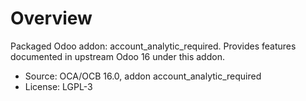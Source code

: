 # Overview

Packaged Odoo addon: account_analytic_required. Provides features documented in upstream Odoo 16 under this addon.

- Source: OCA/OCB 16.0, addon account_analytic_required
- License: LGPL-3
